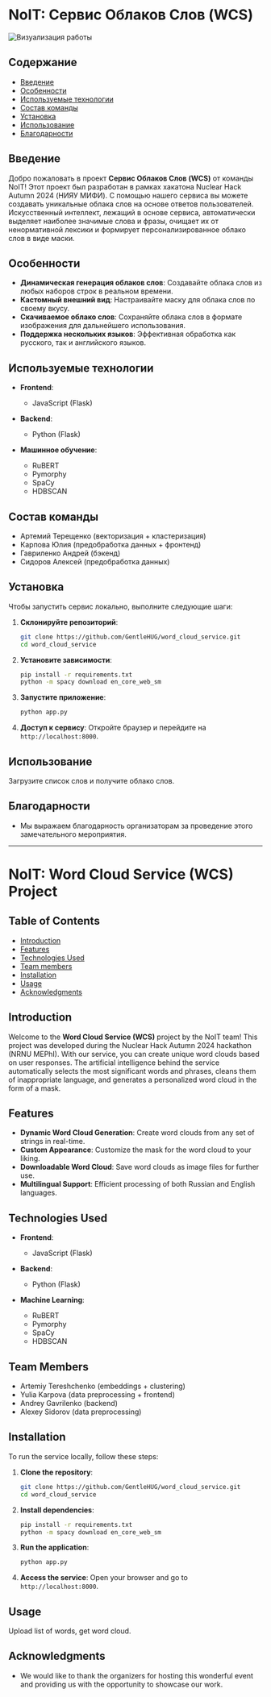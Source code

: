 # NoIT: Сервис Облаков Слов (WCS)

![Визуализация работы](https://github.com/GentleHUG/word_cloud_service/blob/dev/images/gif.gif)

## Содержание

- [Введение](#введение)
- [Особенности](#особенности)
- [Используемые технологии](#используемые-технологии)
- [Состав команды](#состав-команды)
- [Установка](#установка)
- [Использование](#использование)
- [Благодарности](#благодарности)

## Введение

Добро пожаловать в проект **Сервис Облаков Слов (WCS)** от команды NoIT! Этот проект был разработан в рамках хакатона Nuclear Hack Autumn 2024 (НИЯУ МИФИ). С помощью нашего сервиса вы можете создавать уникальные облака слов на основе ответов пользователей. Искусственный интеллект, лежащий в основе сервиса, автоматически выделяет наиболее значимые слова и фразы, очищает их от ненормативной лексики и формирует персонализированное облако слов в виде маски.

## Особенности

- **Динамическая генерация облаков слов**: Создавайте облака слов из любых наборов строк в реальном времени.
- **Кастомный внешний вид**: Настраивайте маску для облака слов по своему вкусу.
- **Скачиваемое облако слов**: Сохраняйте облака слов в формате изображения для дальнейшего использования.
- **Поддержка нескольких языков**: Эффективная обработка как русского, так и английского языков.

## Используемые технологии

- **Frontend**:
  - JavaScript (Flask)

- **Backend**:
  - Python (Flask)

- **Машинное обучение**:
  - RuBERT
  - Pymorphy
  - SpaCy
  - HDBSCAN

## Состав команды

- Артемий Терещенко (векторизация + кластеризация)
- Карпова Юлия (предобработка данных + фронтенд)
- Гавриленко Андрей (бэкенд)
- Сидоров Алексей (предобработка данных)

## Установка

Чтобы запустить сервис локально, выполните следующие шаги:

1. **Склонируйте репозиторий**:

   ```bash
   git clone https://github.com/GentleHUG/word_cloud_service.git
   cd word_cloud_service
   ```

2. **Установите зависимости**:

   ```bash
   pip install -r requirements.txt
   python -m spacy download en_core_web_sm
   ```

3. **Запустите приложение**:

   ```bash
   python app.py
   ```

4. **Доступ к сервису**:
   Откройте браузер и перейдите на `http://localhost:8000`.

## Использование

Загрузите список слов и получите облако слов.

## Благодарности

- Мы выражаем благодарность организаторам за проведение этого замечательного мероприятия.

---

# NoIT: Word Cloud Service (WCS) Project

## Table of Contents

- [Introduction](#introduction)
- [Features](#features)
- [Technologies Used](#technologies-used)
- [Team members](#team-members)
- [Installation](#installation)
- [Usage](#usage)
- [Acknowledgments](#acknowledgments)

## Introduction

Welcome to the **Word Cloud Service (WCS)** project by the NoIT team! This project was developed during the Nuclear Hack Autumn 2024 hackathon (NRNU MEPhI). With our service, you can create unique word clouds based on user responses. The artificial intelligence behind the service automatically selects the most significant words and phrases, cleans them of inappropriate language, and generates a personalized word cloud in the form of a mask.

## Features

- **Dynamic Word Cloud Generation**: Create word clouds from any set of strings in real-time.
- **Custom Appearance**: Customize the mask for the word cloud to your liking.
- **Downloadable Word Cloud**: Save word clouds as image files for further use.
- **Multilingual Support**: Efficient processing of both Russian and English languages.

## Technologies Used

- **Frontend**:
  - JavaScript (Flask)

- **Backend**:
  - Python (Flask)

- **Machine Learning**:
  - RuBERT
  - Pymorphy
  - SpaCy
  - HDBSCAN

## Team Members

- Artemiy Tereshchenko (embeddings + clustering)
- Yulia Karpova (data preprocessing + frontend)
- Andrey Gavrilenko (backend)
- Alexey Sidorov (data preprocessing)

## Installation

To run the service locally, follow these steps:

1. **Clone the repository**:

   ```bash
   git clone https://github.com/GentleHUG/word_cloud_service.git
   cd word_cloud_service
   ```

2. **Install dependencies**:

   ```bash
   pip install -r requirements.txt
   python -m spacy download en_core_web_sm
   ```

3. **Run the application**:

   ```bash
   python app.py
   ```

4. **Access the service**:
   Open your browser and go to `http://localhost:8000`.

## Usage

Upload list of words, get word cloud.

## Acknowledgments

- We would like to thank the organizers for hosting this wonderful event and providing us with the opportunity to showcase our work.

